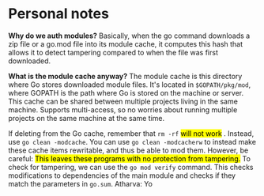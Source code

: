 # Personal notes

**Why do we auth modules?**
Basically, when the go command downloads a zip file or a go.mod file into its module cache, it computes this hash that allows it to detect tampering compared to when the file was first downloaded. 

**What is the module cache anyway?**
The module cache is this directory where Go stores downloaded module files. It's located in `$GOPATH/pkg/mod`, where GOPATH is the path where Go is stored on the machine or server.
This cache can be shared between multiple projects living in the same machine. Supports multi-access, so no worries about running multiple projects on the same machine at the same time.

If deleting from the Go cache, remember that `rm -rf` <mark style="background: undefined;">will not work</mark> . Instead, use `go clean -modcache`. You can use `go clean -modcacherw` to instead make these cache items rewritable, and thus be able to mod them. However, be careful: <mark style="background: undefined;">This leaves these programs with no protection from tampering.</mark> 
To check for tampering, we can use the `go mod verify` command. This checks modifications to dependencies of the main module and checks if they match the parameters in `go.sum`.
Atharva: Yo